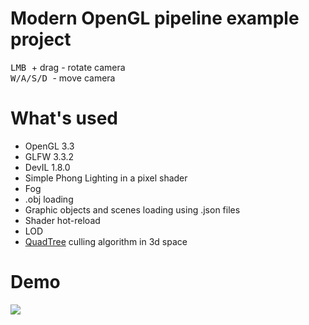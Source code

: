 <h1> Modern OpenGL pipeline example project </h2>
<kbd> LMB </kbd> + drag - rotate camera <br>
<kbd> W/A/S/D </kbd> - move camera

<h1> What's used </h1>
<ul>
  <li> OpenGL 3.3 </li>
  <li> GLFW 3.3.2 </li>
  <li> DevIL 1.8.0 </li>
  <li> Simple Phong Lighting in a pixel shader </li>
  <li> Fog </li>
  <li> .obj loading </li>
  <li> Graphic objects and scenes loading using .json files </li>
  <li> Shader hot-reload </li> 
  <li> LOD </li>
  <li> <a href="https://www.tandfonline.com/doi/pdf/10.1080/19475683.2012.758171">QuadTree</a> culling algorithm in 3d space </li>
</ul>

<h1> Demo </h1>
<img src="https://github.com/Akenth0r/ogl-modern-1/blob/master/demo.gif"/>
